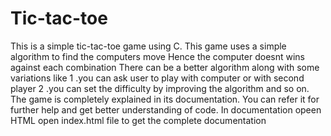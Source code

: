 # Tic-tac-toe
This is a simple tic-tac-toe game using C.
This game uses a simple algorithm to find the computers move
Hence the computer doesnt wins against each combination
There can be a better algorithm along with some variations 
like 1 .you can ask user to play with computer or with second player
     2 .you can set the difficulty by improving the algorithm
and so on.
The game is completely explained in its documentation.
You can refer it for further help and get better understanding of code.
In documentation
opeen HTML
open index.html file
to get the complete documentation
